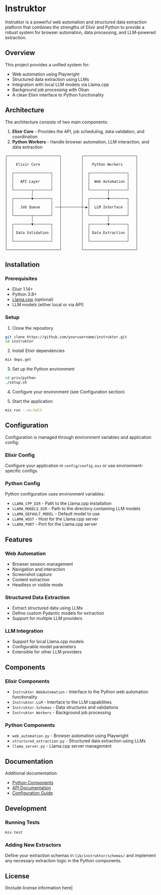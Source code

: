 # Instruktor

Instruktor is a powerful web automation and structured data extraction platform that combines the strengths of Elixir and Python to provide a robust system for browser automation, data processing, and LLM-powered extraction.

## Overview

This project provides a unified system for:

- Web automation using Playwright
- Structured data extraction using LLMs
- Integration with local LLM models via Llama.cpp
- Background job processing with Oban
- A clean Elixir interface to Python functionality

## Architecture

The architecture consists of two main components:

1. **Elixir Core** - Provides the API, job scheduling, data validation, and coordination
2. **Python Workers** - Handle browser automation, LLM interaction, and data extraction

```
┌────────────────────────┐         ┌────────────────────────┐
│                        │         │                        │
│    Elixir Core         │         │    Python Workers      │
│                        │         │                        │
│  ┌─────────────────┐   │         │  ┌─────────────────┐   │
│  │                 │   │         │  │                 │   │
│  │   API Layer     │   │         │  │  Web Automation │   │
│  │                 │   │         │  │                 │   │
│  └────────┬────────┘   │         │  └────────┬────────┘   │
│           │            │         │           │            │
│  ┌────────▼────────┐   │         │  ┌────────▼────────┐   │
│  │                 │   │         │  │                 │   │
│  │   Job Queue     │ ──┼─────────┼─▶│  LLM Interface  │   │
│  │                 │   │         │  │                 │   │
│  └────────┬────────┘   │         │  └────────┬────────┘   │
│           │            │         │           │            │
│  ┌────────▼────────┐   │         │  ┌────────▼────────┐   │
│  │                 │   │         │  │                 │   │
│  │ Data Validation │   │         │  │ Data Extraction │   │
│  │                 │   │         │  │                 │   │
│  └─────────────────┘   │         │  └─────────────────┘   │
│                        │         │                        │
└────────────────────────┘         └────────────────────────┘
```

## Installation

### Prerequisites

- Elixir 1.14+
- Python 3.8+
- [Llama.cpp](https://github.com/ggerganov/llama.cpp) (optional)
- LLM models (either local or via API)

### Setup

1. Clone the repository

```bash
git clone https://github.com/yourusername/instruktor.git
cd instruktor
```

2. Install Elixir dependencies

```bash
mix deps.get
```

3. Set up the Python environment

```bash
cd priv/python
./setup.sh
```

4. Configure your environment (see Configuration section)

5. Start the application

```bash
mix run --no-halt
```

## Configuration

Configuration is managed through environment variables and application config:

### Elixir Config

Configure your application in `config/config.exs` or use environment-specific configs.

### Python Config

Python configuration uses environment variables:

- `LLAMA_CPP_DIR` - Path to the Llama.cpp installation
- `LLAMA_MODELS_DIR` - Path to the directory containing LLM models
- `LLAMA_DEFAULT_MODEL` - Default model to use
- `LLAMA_HOST` - Host for the Llama.cpp server
- `LLAMA_PORT` - Port for the Llama.cpp server

## Features

### Web Automation

- Browser session management
- Navigation and interaction
- Screenshot capture
- Content extraction
- Headless or visible mode

### Structured Data Extraction

- Extract structured data using LLMs
- Define custom Pydantic models for extraction
- Support for multiple LLM providers

### LLM Integration

- Support for local Llama.cpp models
- Configurable model parameters
- Extensible for other LLM providers

## Components

### Elixir Components

- `Instruktor.WebAutomation` - Interface to the Python web automation functionality
- `Instruktor.LLM` - Interface to the LLM capabilities
- `Instruktor.Schemas` - Data structures and validations
- `Instruktor.Workers` - Background job processing

### Python Components

- `web_automation.py` - Browser automation using Playwright
- `structured_extraction.py` - Structured data extraction using LLMs
- `llama_server.py` - Llama.cpp server management

## Documentation

Additional documentation:

- [Python Components](priv/python/README.md)
- [API Documentation](docs/api.md)
- [Configuration Guide](docs/configuration.md)

## Development

### Running Tests

```bash
mix test
```

### Adding New Extractors

Define your extraction schemas in `lib/instruktor/schemas/` and implement any necessary extraction logic in the Python components.

## License

[Include license information here] 